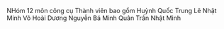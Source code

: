 NHóm 12 môn công cụ 
Thành viên bao gồm
Huỳnh Quốc Trung
Lê Nhật Minh
Võ Hoài Dương
Nguyễn Bá Minh Quân
Trần Nhật Minh
